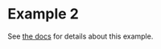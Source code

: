 # Example 2

See [the docs](https://chemellia.github.io/AtomicGraphNets.jl/dev/) for details about this example.